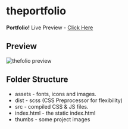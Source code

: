 
# theportfolio

**Portfolio!** 
Live Preview - [Click Here](https://smitcoderx.github.io/)

## Preview

![thefolio preview](https://raw.githubusercontent.com/smitcoderx/theportfolio/master/preview.png "thefolio preview")


## Folder Structure

 - assets - fonts, icons and images.
 - dist - scss (CSS Preprocessor for flexibility)
 - src - compiled CSS & JS files.
 - index.html - the static index.html
 - thumbs - some project images


